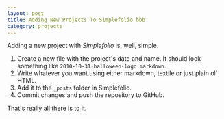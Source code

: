 ```yaml
---
layout: post
title: Adding New Projects To Simplefolio bbb
category: projects
---
```


Adding a new project with _Simplefolio_ is, well, simple.

1. Create a new file with the project's date and name. It should look something like `2010-10-31-halloween-logo.markdown`.
2. Write whatever you want using either markdown, textile or just plain ol' HTML.
3. Add it to the `_posts` folder in Simplefolio.
4. Commit changes and push the repository to GitHub.

That's really all there is to it.
